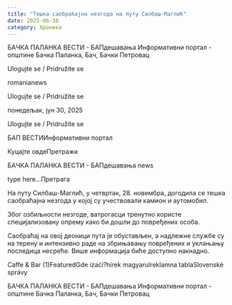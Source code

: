 ```yaml
---
title: "Тешка саобраћајна незгода на путу Силбаш-Маглић"
date: 2025-06-30
category: Хроника
---
```


БАЧКА ПАЛАНКА ВЕСТИ - БАПдешавања Информативни портал - општине Бачка Паланка, Бач, Бачки Петровац

Ulogujte se / Pridružite se

romanianews

Ulogujte se / Pridružite se

понедељак, јун 30, 2025

Ulogujte se / Pridružite se

БАП ВЕСТИИнформативни портал

Куцајте овдеПретражи

БАЧКА ПАЛАНКА ВЕСТИ - БАПдешавања news

type here...Претрага

На путу Силбаш-Маглић, у четвртак, 28. новембра, догодила се тешка саобраћајна незгода у којој су учествовали камион и аутoмобил.

Због озбиљности незгоде, ватрогасци тренутно користе специјализовану опрему како би дошли до повређених особа.

Саобраћај на овој деоници пута је обустављен, а надлежне службе су на терену и интензивно раде на збрињавању повређених и уклањању последица несреће. Више информација биће доступно накнадно.

Caffe & Bar (1)FeaturedGde izaći?hírek magyarulreklamna tablaSlovenské správy

БАЧКА ПАЛАНКА ВЕСТИ - БАПдешавања Информативни портал - општине Бачка Паланка, Бач, Бачки Петровац
